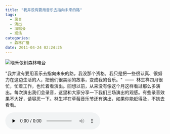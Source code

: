 ```yaml
---
title: "我并没有要用音乐去指向未来的路"
tags:
  - 录音
  - 演出
  - 演唱会
  - 现场
categories:
  - 森林广播
date: 2011-04-24 02:24:25
---
```


![晓禾依树森林电台](../../../images/radiocover/radio_016.jpg) 

"我并没有要用音乐去指向未来的路，我没那个资格，我只是把一些很认真、很努力在这边生活的人，把他们很美丽的故事，变成我的音乐。"  ——  林生祥四月很忙，忙着工作，也忙着看演出。回想以前，从来没有像这个月这样看过那么多演出。每次演出我们会录音，这里和大家分享一下我们三场演出的观感。有些录音效果不大好，请容忍一下。林生祥在草莓音乐节还有演出，如果你能赶得及，不妨去看看。   

<audio id="audio" controls="" preload="none">
  <source id="mp3" src="http://www.coletree.com/radio/coletree_radio_016.mp3">
</audio>